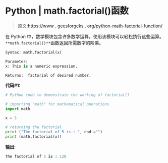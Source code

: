 # Python | math.factorial()函数

> 原文:[https://www . geesforgeks . org/python-math-factorial-function/](https://www.geeksforgeeks.org/python-math-factorial-function/)

在 Python 中，数学模块包含许多数学运算，使用该模块可以轻松执行这些运算。`**math.factorial()**`函数返回所需数字的阶乘。

```py
Syntax: math.factorial(x)

Parameter:
x: This is a numeric expression.

Returns:  factorial of desired number.
```

**代码#1:**

```py
# Python code to demonstrate the working of factorial()

# importing "math" for mathematical operations 
import math 

x = 5

# returning the factorial
print ("The factorial of 5 is : ", end ="") 
print (math.factorial(x))
```

**输出:**

```py
The factorial of 5 is : 120

```